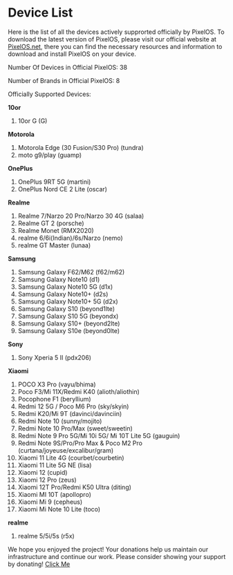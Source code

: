 # Device List
Here is the list of all the devices actively supprorted officially by PixelOS. To download the latest version of PixelOS, please visit our official website at [PixelOS.net](PixelOS.net), there you can find the necessary resources and information to download and install PixelOS on your device.

Number Of Devices in Official PixelOS: 38

Number of Brands in Official PixelOS: 8

Officially Supported Devices:

**10or**
1. 10or G (G)

**Motorola**
1. Motorola Edge (30 Fusion/S30 Pro) (tundra)
2. moto g9/play (guamp)

**OnePlus**
1. OnePlus 9RT 5G (martini)
2. OnePlus Nord CE 2 Lite (oscar)

**Realme**
1. Realme 7/Narzo 20 Pro/Narzo 30 4G (salaa)
2. Realme GT 2 (porsche)
3. Realme Monet (RMX2020)
4. realme 6/6i(Indian)/6s/Narzo (nemo)
5. realme GT Master (lunaa)

**Samsung**
1. Samsung Galaxy F62/M62 (f62/m62)
2. Samsung Galaxy Note10 (d1)
3. Samsung Galaxy Note10 5G (d1x)
4. Samsung Galaxy Note10+ (d2s)
5. Samsung Galaxy Note10+ 5G (d2x)
6. Samsung Galaxy S10 (beyond1lte)
7. Samsung Galaxy S10 5G (beyondx)
8. Samsung Galaxy S10+ (beyond2lte)
9. Samsung Galaxy S10e (beyond0lte)

**Sony**
1. Sony Xperia 5 II (pdx206)

**Xiaomi**
1. POCO X3 Pro (vayu/bhima)
2. Poco F3/Mi 11X/Redmi K40 (alioth/aliothin)
3. Pocophone F1 (beryllium)
4. Redmi 12 5G / Poco M6 Pro (sky/skyin)
5. Redmi K20/Mi 9T (davinci/davinciin)
6. Redmi Note 10 (sunny/mojito)
7. Redmi Note 10 Pro/Max (sweet/sweetin)
8. Redmi Note 9 Pro 5G/Mi 10i 5G/ Mi 10T Lite 5G (gauguin)
9. Redmi Note 9S/Pro/Pro Max & Poco M2 Pro (curtana/joyeuse/excalibur/gram)
10. Xiaomi 11 Lite 4G (courbet/courbetin)
11. Xiaomi 11 Lite 5G NE (lisa)
12. Xiaomi 12 (cupid)
13. Xiaomi 12 Pro (zeus)
14. Xiaomi 12T Pro/Redmi K50 Ultra (diting)
15. Xiaomi MI 10T (apollopro)
16. Xiaomi Mi 9 (cepheus)
17. Xiaomi Mi Note 10 Lite (toco)

**realme**
1. realme 5/5i/5s (r5x)

We hope you enjoyed the project! Your donations help us maintain our infrastructure and continue our work. Please consider showing your support by donating! [Click Me](https://wiki.pixelos.net/docs/donate)